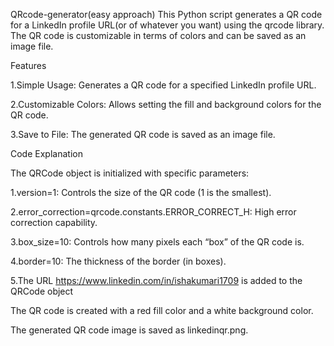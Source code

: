 QRcode-generator(easy approach)
This Python script generates a QR code for a LinkedIn profile URL(or of whatever you want) using the qrcode library. The QR code is customizable in terms of colors and can be saved as an image file.

Features

1.Simple Usage: Generates a QR code for a specified LinkedIn profile URL.

2.Customizable Colors: Allows setting the fill and background colors for the QR code.

3.Save to File: The generated QR code is saved as an image file.

Code Explanation

The QRCode object is initialized with specific parameters:

1.version=1: Controls the size of the QR code (1 is the smallest).

2.error_correction=qrcode.constants.ERROR_CORRECT_H: High error correction capability.

3.box_size=10: Controls how many pixels each “box” of the QR code is.

4.border=10: The thickness of the border (in boxes).

5.The URL https://www.linkedin.com/in/ishakumari1709 is added to the QRCode object

The QR code is created with a red fill color and a white background color.

The generated QR code image is saved as linkedinqr.png.
